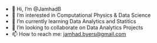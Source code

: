 - 👋 Hi, I’m @JamhadB
- 👀 I’m interested in Computational Physics & Data Science
- 🌱 I’m currently learning Data Analytics and Statitics
- 💞️ I’m looking to collaborate on Data Analytics Projects
- 📫 How to reach me: jamhad.byers@gmail.com

<!---
JamhadB/JamhadB is a ✨ special ✨ repository because its `README.md` (this file) appears on your GitHub profile.
You can click the Preview link to take a look at your changes.
--->
